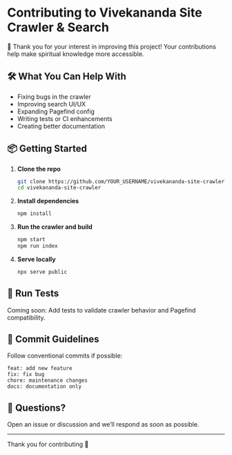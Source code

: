 # Contributing to Vivekananda Site Crawler & Search

🙏 Thank you for your interest in improving this project! Your contributions help make spiritual knowledge more accessible.

## 🛠 What You Can Help With

- Fixing bugs in the crawler
- Improving search UI/UX
- Expanding Pagefind config
- Writing tests or CI enhancements
- Creating better documentation

## 📦 Getting Started

1. **Clone the repo**
   ```bash
   git clone https://github.com/YOUR_USERNAME/vivekananda-site-crawler.git
   cd vivekananda-site-crawler
   ```

2. **Install dependencies**
   ```bash
   npm install
   ```

3. **Run the crawler and build**
   ```bash
   npm start
   npm run index
   ```

4. **Serve locally**
   ```bash
   npx serve public
   ```

## 🧪 Run Tests
Coming soon: Add tests to validate crawler behavior and Pagefind compatibility.

## 🧾 Commit Guidelines
Follow conventional commits if possible:
```
feat: add new feature
fix: fix bug
chore: maintenance changes
docs: documentation only
```

## 💬 Questions?
Open an issue or discussion and we’ll respond as soon as possible.

---

Thank you for contributing 🙏
